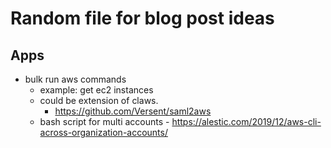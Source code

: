 # Random file for blog post ideas


## Apps

- bulk run aws commands
  - example: get ec2 instances
  - could be extension of claws.
    - https://github.com/Versent/saml2aws
  - bash script for multi accounts - https://alestic.com/2019/12/aws-cli-across-organization-accounts/
  